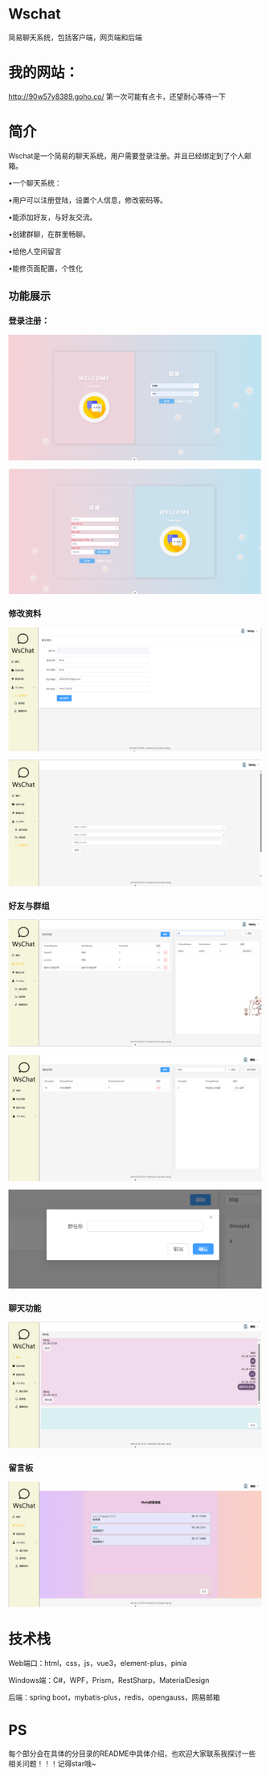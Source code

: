 # Wschat
简易聊天系统，包括客户端，网页端和后端

# 我的网站：
http://90w57y8389.goho.co/
第一次可能有点卡，还望耐心等待一下

# 简介

Wschat是一个简易的聊天系统，用户需要登录注册。并且已经绑定到了个人邮箱。

•一个聊天系统：

•用户可以注册登陆，设置个人信息，修改密码等。

•能添加好友，与好友交流。

•创建群聊，在群里畅聊。

•给他人空间留言

•能修页面配置，个性化

## 功能展示

### 登录注册：

![img1](https://github.com/Juanbai7877/Wschat/blob/main/images/img1.png)


![img1](https://github.com/Juanbai7877/Wschat/blob/main/images/img2.png)

### 修改资料

![img3](https://github.com/Juanbai7877/Wschat/blob/main/images/img3.png)

![img4](https://github.com/Juanbai7877/Wschat/blob/main/images/img4.png)

### 好友与群组

![img6](https://github.com/Juanbai7877/Wschat/blob/main/images/img6.png)

![img7](https://github.com/Juanbai7877/Wschat/blob/main/images/img7.png)

![img8](https://github.com/Juanbai7877/Wschat/blob/main/images/img8.png)

### 聊天功能

![img10](https://github.com/Juanbai7877/Wschat/blob/main/images/img10.png)

### 留言板

![img11](https://github.com/Juanbai7877/Wschat/blob/main/images/img11.png)

 

# 技术栈

Web端口：html，css，js，vue3，element-plus，pinia

Windows端：C#，WPF，Prism，RestSharp，MaterialDesign

后端：spring boot，mybatis-plus，redis，opengauss，网易邮箱



# PS

每个部分会在具体的分目录的README中具体介绍，也欢迎大家联系我探讨一些相关问题！！！记得star哦~

